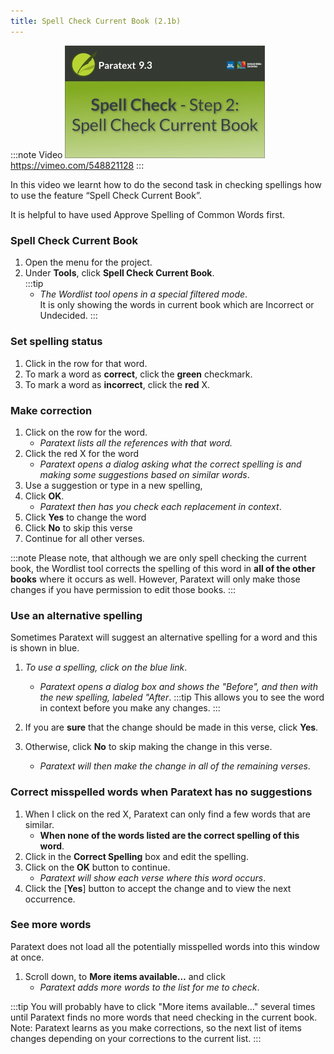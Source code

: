 ```yaml
---
title: Spell Check Current Book (2.1b)
---
```


:::note Video
[![ ](../../media/2.1b.png)](https://vimeo.com/548821128)  
https://vimeo.com/548821128
:::

In this video we learnt how to do the second task in checking spellings how to use the feature “Spell Check Current Book”.

It is helpful to have used Approve Spelling of Common Words first.

### Spell Check Current Book

1.  Open the menu for the project.
1.  Under **Tools**, click **Spell Check Current Book**.  
    :::tip
    -  *The Wordlist tool opens in a special filtered mode*.  
    It is only showing the words in current book which are Incorrect or Undecided.
    :::

#####

### Set spelling status

1.  Click in the row for that word.
2.  To mark a word as **correct**, click the **green** checkmark.
3.  To mark a word as **incorrect**, click the **red** X.

### Make correction

1.  Click on the row for the word.  
    -  *Paratext lists all the references with that word.*
1.  Click the red X for the word
    -  *Paratext opens a dialog asking what the correct spelling is and making some suggestions based on similar words*.
1.  Use a suggestion or type in a new spelling,
1.  Click **OK**.  
    -  *Paratext then has you check each replacement in context*.
1.  Click **Yes** to change the word
1.  Click **No** to skip this verse
1.  Continue for all other verses.

:::note
Please note, that although we are only spell checking the current book, the Wordlist tool corrects the spelling of this word in **all of the other books** where it occurs as well. However, Paratext will only make those changes if you have permission to edit those books.
:::

### Use an alternative spelling

Sometimes Paratext will suggest an alternative spelling for a word and this is shown in blue.
1.  *To use a spelling, click on the blue link*.  
    -  *Paratext opens a dialog box and shows the "Before", and then with the new spelling, labeled "After*.
    :::tip
    This allows you to see the word in context before you make any changes.
    :::

1.  If you are **sure** that the change should be made in this verse, click **Yes**.
1.  Otherwise, click **No** to skip making the change in this verse.
    -  *Paratext will then make the change in all of the remaining verses*.

### Correct misspelled words when Paratext has no suggestions

1.  When I click on the red X, Paratext can only find a few words that are similar.  
    -  **When none of the words listed are the correct spelling of this word**.
1.  Click in the **Correct Spelling** box and edit the spelling.
1.  Click on the **OK** button to continue.  
    -  *Paratext will show each verse where this word occurs*.
1.  Click the [**Yes**] button to accept the change and to view the next occurrence.

### See more words

Paratext does not load all the potentially misspelled words into this window at once.

1.  Scroll down, to **More items available…** and click  
    -  *Paratext adds more words to the list for me to check*.

:::tip
You will probably have to click "More items available…" several times until Paratext finds no more words that need checking in the current book. Note: Paratext learns as you make corrections, so the next list of items changes depending on your corrections to the current list.
:::
